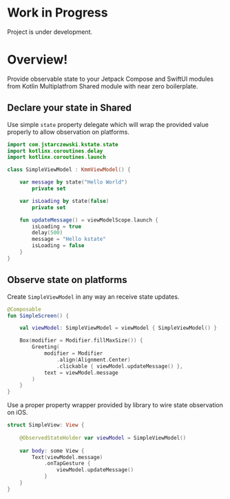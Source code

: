 # Work in Progress
Project is under development.

# Overview!
Provide observable state to your Jetpack Compose and SwiftUI modules from Kotlin Multiplatfrom Shared module with near zero boilerplate.

## Declare your state in Shared
Use simple `state` property delegate which will wrap the provided value properly to allow observation on platforms.
```Kotlin
import com.jstarczewski.kstate.state
import kotlinx.coroutines.delay
import kotlinx.coroutines.launch

class SimpleViewModel : KmmViewModel() {

    var message by state("Hello World")
        private set

    var isLoading by state(false)
        private set

    fun updateMessage() = viewModelScope.launch {
        isLoading = true
        delay(500)
        message = "Hello kstate"
        isLoading = false
    }
}
```
## Observe state on platforms
Create `SimpleViewModel` in any way an receive state updates.
```kotlin
@Composable
fun SimpleScreen() {

    val viewModel: SimpleViewModel = viewModel { SimpleViewModel() }

    Box(modifier = Modifier.fillMaxSize()) {
        Greeting(
            modifier = Modifier
                .align(Alignment.Center)
                .clickable { viewModel.updateMessage() },
            text = viewModel.message
        )
    }
}
```
Use a proper property wrapper provided by library to wire state observation on iOS.
```Swift
struct SimpleView: View {
    
    @ObservedStateHolder var viewModel = SimpleViewModel()
    
	var body: some View {
        Text(viewModel.message)
            .onTapGesture {
                viewModel.updateMessage()
            }
	}
}
```

